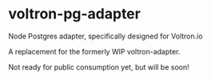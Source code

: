 voltron-pg-adapter
==================

Node Postgres adapter, specifically designed for Voltron.io

A replacement for the formerly WIP voltron-adapter.

Not ready for public consumption yet, but will be soon!
